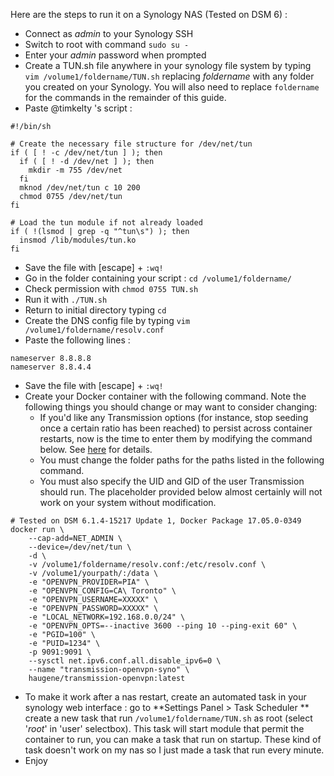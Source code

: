 Here are the steps to run it on a Synology NAS (Tested on DSM 6) :

- Connect as _admin_ to your Synology SSH
- Switch to root with command `sudo su -`
- Enter your _admin_ password when prompted
- Create a TUN.sh file anywhere in your synology file system by typing `vim /volume1/foldername/TUN.sh`
replacing _foldername_ with any folder you created on your Synology. You will also need to replace `foldername` for the commands in the remainder of this guide.
- Paste @timkelty 's script :
```
#!/bin/sh

# Create the necessary file structure for /dev/net/tun
if ( [ ! -c /dev/net/tun ] ); then
  if ( [ ! -d /dev/net ] ); then
    mkdir -m 755 /dev/net
  fi
  mknod /dev/net/tun c 10 200
  chmod 0755 /dev/net/tun
fi

# Load the tun module if not already loaded
if ( !(lsmod | grep -q "^tun\s") ); then
  insmod /lib/modules/tun.ko
fi
```
- Save the file with [escape] + `:wq!`
- Go in the folder containing your script : `cd /volume1/foldername/`
- Check permission with `chmod 0755 TUN.sh`
- Run it with `./TUN.sh`
- Return to initial directory typing `cd`
- Create the DNS config file by typing `vim /volume1/foldername/resolv.conf`
- Paste the following lines :
```
nameserver 8.8.8.8
nameserver 8.8.4.4
```
- Save the file with [escape] + `:wq!`
- Create your Docker container with the following command. Note the following things you should change or may want to consider changing:
  - If you'd like any Transmission options (for instance, stop seeding once a certain ratio has been reached) to persist across container restarts, now is the time to enter them by modifying the command below. See [here](https://haugene.github.io/docker-transmission-openvpn/arguments/#transmission_configuration_options) for details.
  - You must change the folder paths for the paths listed in the following command.
  - You must also specify the UID and GID of the user Transmission should run. The placeholder provided below almost certainly will not work on your system without modification. 
```
# Tested on DSM 6.1.4-15217 Update 1, Docker Package 17.05.0-0349
docker run \
    --cap-add=NET_ADMIN \
    --device=/dev/net/tun \
    -d \
    -v /volume1/foldername/resolv.conf:/etc/resolv.conf \
    -v /volume1/yourpath/:/data \
    -e "OPENVPN_PROVIDER=PIA" \
    -e "OPENVPN_CONFIG=CA\ Toronto" \
    -e "OPENVPN_USERNAME=XXXXX" \
    -e "OPENVPN_PASSWORD=XXXXX" \
    -e "LOCAL_NETWORK=192.168.0.0/24" \
    -e "OPENVPN_OPTS=--inactive 3600 --ping 10 --ping-exit 60" \
    -e "PGID=100" \
    -e "PUID=1234" \
    -p 9091:9091 \
    --sysctl net.ipv6.conf.all.disable_ipv6=0 \
    --name "transmission-openvpn-syno" \
    haugene/transmission-openvpn:latest
```
- To make it work after a nas restart, create an automated task in your synology web interface : go to **Settings Panel > Task Scheduler ** create a new task that run `/volume1/foldername/TUN.sh` as root (select '_root_' in 'user' selectbox). This task will start module that permit the container to run, you can make a task that run on startup. These kind of task doesn't work on my nas so I just made a task that run every minute.
- Enjoy